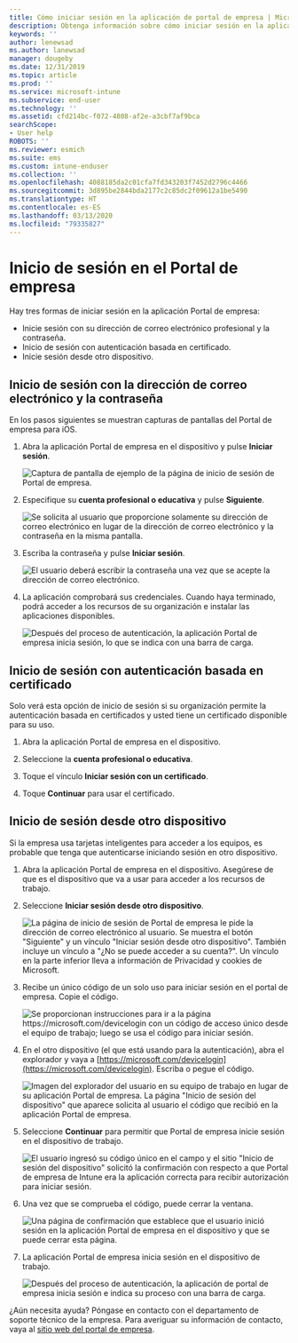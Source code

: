 ```yaml
---
title: Cómo iniciar sesión en la aplicación de portal de empresa | Microsoft Docs
description: Obtenga información sobre cómo iniciar sesión en la aplicación Portal de empresa en distintas plataformas.
keywords: ''
author: lenewsad
ms.author: lanewsad
manager: dougeby
ms.date: 12/31/2019
ms.topic: article
ms.prod: ''
ms.service: microsoft-intune
ms.subservice: end-user
ms.technology: ''
ms.assetid: cfd214bc-f072-4808-af2e-a3cbf7af9bca
searchScope:
- User help
ROBOTS: ''
ms.reviewer: esmich
ms.suite: ems
ms.custom: intune-enduser
ms.collection: ''
ms.openlocfilehash: 4088185da2c01cfa7fd343203f7452d2796c4466
ms.sourcegitcommit: 3d895be2844bda2177c2c85dc2f09612a1be5490
ms.translationtype: HT
ms.contentlocale: es-ES
ms.lasthandoff: 03/13/2020
ms.locfileid: "79335827"
---
```

# <a name="sign-in-to-company-portal"></a>Inicio de sesión en el Portal de empresa  

Hay tres formas de iniciar sesión en la aplicación Portal de empresa:

* Inicie sesión con su dirección de correo electrónico profesional y la contraseña.  
* Inicio de sesión con autenticación basada en certificado.  
* Inicie sesión desde otro dispositivo.    


## <a name="sign-in-with-your-email-address-and-password"></a>Inicio de sesión con la dirección de correo electrónico y la contraseña
En los pasos siguientes se muestran capturas de pantallas del Portal de empresa para iOS.  

1. Abra la aplicación Portal de empresa en el dispositivo y pulse **Iniciar sesión**.  

   ![Captura de pantalla de ejemplo de la página de inicio de sesión de Portal de empresa.](./media/intune-ios-cp-signin-1908.png)


2. Especifique su **cuenta profesional o educativa** y pulse **Siguiente**.

   ![Se solicita al usuario que proporcione solamente su dirección de correo electrónico en lugar de la dirección de correo electrónico y la contraseña en la misma pantalla.](./media/cp_ios_aad_signin_after_1804_002.png)

3. Escriba la contraseña y pulse **Iniciar sesión**.

   ![El usuario deberá escribir la contraseña una vez que se acepte la dirección de correo electrónico.](./media/cp_ios_aad_signin_after_1804_003.png)

4. La aplicación comprobará sus credenciales. Cuando haya terminado, podrá acceder a los recursos de su organización e instalar las aplicaciones disponibles.  

   ![Después del proceso de autenticación, la aplicación Portal de empresa inicia sesión, lo que se indica con una barra de carga.](./media/cp_ios_aad_signin_after_1804_004.png)

## <a name="sign-in-with-certificate-based-authentication"></a>Inicio de sesión con autenticación basada en certificado
Solo verá esta opción de inicio de sesión si su organización permite la autenticación basada en certificados y usted tiene un certificado disponible para su uso.  

1. Abra la aplicación Portal de empresa en el dispositivo.  

2. Seleccione la **cuenta profesional o educativa**.  

3. Toque el vínculo **Iniciar sesión con un certificado**.  

4. Toque **Continuar** para usar el certificado.  

## <a name="sign-in-from-another-device"></a>Inicio de sesión desde otro dispositivo

Si la empresa usa tarjetas inteligentes para acceder a los equipos, es probable que tenga que autenticarse iniciando sesión en otro dispositivo.  

1. Abra la aplicación Portal de empresa en el dispositivo. Asegúrese de que es el dispositivo que va a usar para acceder a los recursos de trabajo.       

1. Seleccione **Iniciar sesión desde otro dispositivo**.  

   ![La página de inicio de sesión de Portal de empresa le pide la dirección de correo electrónico al usuario.  Se muestra el botón "Siguiente" y un vínculo "Iniciar sesión desde otro dispositivo". También incluye un vínculo a "¿No se puede acceder a su cuenta?". Un vínculo en la parte inferior lleva a información de Privacidad y cookies de Microsoft.](./media/cp_ios_aad_signin_after_1804_005.png)

2. Recibe un único código de un solo uso para iniciar sesión en el portal de empresa. Copie el código.

   ![Se proporcionan instrucciones para ir a la página https://microsoft.com/devicelogin con un código de acceso único desde el equipo de trabajo; luego se usa el código para iniciar sesión.](./media/cp_ios_aad_signin_after_1804_006.png)

3. En el otro dispositivo (el que está usando para la autenticación), abra el explorador y vaya a [https://microsoft.com/devicelogin](https://microsoft.com/devicelogin). Escriba o pegue el código.  

   ![Imagen del explorador del usuario en su equipo de trabajo en lugar de su aplicación Portal de empresa. La página "Inicio de sesión del dispositivo" que aparece solicita al usuario el código que recibió en la aplicación Portal de empresa.](../fundamentals/media/whats-new-app-ui/cp_ios_aad_signin_from_another_device_after_1704_004.png)

4. Seleccione __Continuar__ para permitir que Portal de empresa inicie sesión en el dispositivo de trabajo.   

   ![El usuario ingresó su código único en el campo y el sitio "Inicio de sesión del dispositivo" solicitó la confirmación con respecto a que Portal de empresa de Intune era la aplicación correcta para recibir autorización para iniciar sesión.](../fundamentals/media/whats-new-app-ui/cp_ios_aad_signin_from_another_device_after_1704_005.png) 

5. Una vez que se comprueba el código, puede cerrar la ventana.  

   ![Una página de confirmación que establece que el usuario inició sesión en la aplicación Portal de empresa en el dispositivo y que se puede cerrar esta página.](../fundamentals/media/whats-new-app-ui/cp_ios_aad_signin_from_another_device_after_1704_006.png)

6. La aplicación Portal de empresa inicia sesión en el dispositivo de trabajo.  

   ![Después del proceso de autenticación, la aplicación de portal de empresa inicia sesión e indica su proceso con una barra de carga.](./media/cp_ios_aad_signin_after_1804_007.png)

¿Aún necesita ayuda? Póngase en contacto con el departamento de soporte técnico de la empresa. Para averiguar su información de contacto, vaya al [sitio web del portal de empresa](https://go.microsoft.com/fwlink/?linkid=2010980).  
